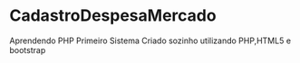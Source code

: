 # CadastroDespesaMercado
Aprendendo PHP Primeiro Sistema Criado sozinho utilizando PHP,HTML5 e bootstrap 
